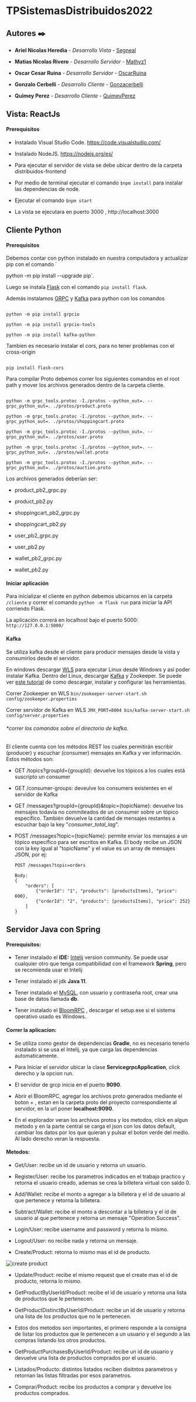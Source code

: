 
# TPSistemasDistribuidos2022

  

## Autores ✒️

*  **Ariel Nicolas Heredia** - *Desarrollo Vista* - [Segneal](https://github.com/Segneal)

  

*  **Matias Nicolas Rivero** - *Desarrollo Servidor* - [Mathyz1](https://github.com/Mathyz1)

  

*  **Oscar Cesar Ruina** - *Desarrollo Servidor* - [OscarRuina](https://github.com/OscarRuina)

  

*  **Gonzalo Cerbelli** - *Desarrollo Cliente* - [Gonzacerbelli](https://github.com/Gonzacerbelli)

  

*  **Quimey Perez** - *Desarrollo Cliente* - [QuimeyPerez](https://github.com/QuimeyPerez)

  

## Vista: ReactJs

  

#### Prerequisitos

* Instalado Visual Studio Code. https://code.visualstudio.com/

* Instalado NodeJS. https://nodejs.org/es/

* Para ejecutar el servidor de vista se debe ubicar dentro de la carpeta distribuidos-frontend

* Por medio de terminal ejecutar el comando `$npm install` para instalar las dependencias de node.

* Ejecutar el comando `$npm start`

* La vista se ejecutara en puerto 3000 , http://localhost:3000

  

  

## Cliente Python

  

#### Prerequisitos

  

Debemos contar con python instalado en nuestra computadora y actualizar pip con el comando `

python -m pip install --upgrade pip`.

  

Luego se instala [Flask](https://flask.palletsprojects.com/en/2.2.x/installation/) con el comando `pip install flask`.

Además instalamos [GRPC](https://grpc.io/docs/languages/python/quickstart/) y [Kafka](https://kafka-python.readthedocs.io/en/master/) para python con los comandos

```

python -m pip install grpcio

python -m pip install grpcio-tools

python -m pip install kafka-python

```

  

Tambien es necesario instalar el cors, para no tener problemas con el cross-origin

```

pip install flask-cors

```

  

Para compilar Proto debemos correr los siguientes comandos en el root path y mover los archivos generados dentro de la carpeta cliente.

```

python -m grpc_tools.protoc -I./protos --python_out=. --grpc_python_out=. ./protos/product.proto

python -m grpc_tools.protoc -I./protos --python_out=. --grpc_python_out=. ./protos/shoppingcart.proto

python -m grpc_tools.protoc -I./protos --python_out=. --grpc_python_out=. ./protos/user.proto

python -m grpc_tools.protoc -I./protos --python_out=. --grpc_python_out=. ./protos/wallet.proto

python -m grpc_tools.protoc -I./protos --python_out=. --grpc_python_out=. ./protos/auction.proto

```

Los archivos generados deberían ser:

* product_pb2_grpc.py

* product_pb2.py

* shoppingcart_pb2_grpc.py

* shoppingcart_pb2.py

* user_pb2_grpc.py

* user_pb2.py

* wallet_pb2_grpc.py

* wallet_pb2.py


#### Iniciar aplicación

Para inicializar el cliente en python debemos ubicarnos en la carpeta `/cliente` y correr el comando `python -m flask run` para iniciar la API corriendo Flask.


La aplicación correrá en localhost bajo el puerto 5000: `http://127.0.0.1:5000/`

#### Kafka
Se utiliza kafka desde el cliente para producir mensajes desde la vista y consumirlos desde el servidor.

En windows descargar [WLS](https://docs.microsoft.com/es-es/learn/modules/get-started-with-windows-subsystem-for-linux/) para ejecutar Linux desde Windows y así poder instalar Kafka. Dentro del Linux, descargar [Kafka](https://kafka.apache.org/) y Zookeeper. Se puede ver [este tutorial](https://www.conduktor.io/kafka/how-to-install-apache-kafka-on-windows) de como descargar, instalar y configurar las herramientas.

Correr Zookeeper en WLS
`bin/zookeeper-server-start.sh config/zookeeper.properties`

Correr servidor de Kafka en WLS
`JMX_PORT=8004 bin/kafka-server-start.sh config/server.properties`

###### *correr los comandos sobre el directorio de kafka. 

El cliente cuenta con los métodos REST los cuales permitirán escribir (producer) y escuchar (consumer) mensajes en Kafka y ver información.
Estos métodos son:
* GET /topics?groupId={groupId}: devuelve los tópicos a los cuales está suscripto un consumer
* GET /consumer-groups: deveulve los consumers existentes en el servidor de Kafka
* GET /messages?groupId={groupId}&topic={topicName}: devuelve los mensajes todavía no commiteados de un consumer sobre un tópico específico. También devuelve la cantidad de mensajes restantes a escuchar bajo la key "*consumer_total_lag*".
* POST /messages?topic={topicName}: permite enviar los mensajes a un tópico específico para ser escritos en Kafka. El body recibe un JSON con la key igual al "topicName" y el value es un array de mensajes JSON, por ej:

	```
	POST /messages?topic=orders

	Body:
	{
		"orders": [
			{"orderId": "1", "products": [productsItems], "price": 600},
			{"orderId": "2", "products": [productsItems], "price": 252}
		]
	}
	```

## Servidor Java con Spring

#### Prerequisitos:

* Tener instalado el **IDE:** [Intelij](https://www.jetbrains.com/es-es/idea/download/#section=windows) version community. Se puede usar cualquier otro que tenga compatibilidad con el framework **Spring**, pero se recomienda usar el Intelij

* Tener instalado el jdk **Java 11**.

* Tener instalado el [MySQL](https://dev.mysql.com/downloads/workbench/), con usuario y contraseña root, crear una base de datos llamada **db**.

* Tener instalado el [BloomRPC](https://github.com/bloomrpc/bloomrpc/releases) , descargar el setup.exe si el sistema operativo usado es Windows.

#### Correr la aplicacion:

* Se utiliza como gestor de dependencias **Gradle**, no es necesario tenerlo instalado si se usa el Intelij, ya que carga las dependencias automaticamente.

* Para Iniciar el servidor ubicar la clase **ServicegrpcApplication**, click derecho y la opcion run.

* El servidor de grcp inicia en el puerto **9090**.

* Abrir el BloomRPC, agregar los archivos proto generados mediante el boton + , estan en la carpeta proto del proyecto correspondiente al servidor, en la url poner **localhost:9090**.

* En el explorador veran los archivos protos y los metodos, click en algun metodo y en la parte central se carga el json con los datos default, cambiar los datos por los que quieran y pulsar el boton verde del medio. Al lado derecho veran la respuesta.

#### Metodos:

* Get/User: recibe un id de usuario y retorna un usuario.

* Register/User: recibe los parametros indicados en el trabajo practico y retorna el usuario creado, ademas se crea la billetera virtual con saldo 0.

* Add/Wallet: recibe el monto a agregar a la billetera y el id de usuario al que pertenece y retorna la billetera.

* Subtract/Wallet: recibe el monto a descontar a la billetera y el id de usuario al que pertenece y retorna un mensaje "Operation Success".

* Login/User: recibe username and password y retorna lo mismo.

* Logout/User: no recibe nada y retorna un mensaje.

* Create/Product: retorna lo mismo mas el id de producto.

![create product](https://user-images.githubusercontent.com/31217980/188204343-fbc13ba5-8ce4-497c-ba2d-08f9b066cc4e.PNG)

* Update/Product: recibe el mismo request que el create mas el id de producto, retorna lo mismo.

* GetProductByUserId/Product: recibe el id de usuario y retorna una lista de productos que le pertenecen.

* GetProductDistinctByUserId/Product: recibe un id de usuario y retorna una lista de los productos que no le pertenecen.

* Estos dos metodos son importantes, el primero responde a la consigna de listar los productos que le pertenecen a un usuario y el segundo a las compras listando los otros productos.

* GetProductPurchasesByUserId/Product: recibe un id de usuario y devuelve una lista de productos comprados por el usuario.

* Listados/Producto: distintos listados reciben disitntos parametros y retornan las listas filtradas por esos parametros.

* Comprar/Product: recibe los productos a comprar y devuelve los productos comprados.

